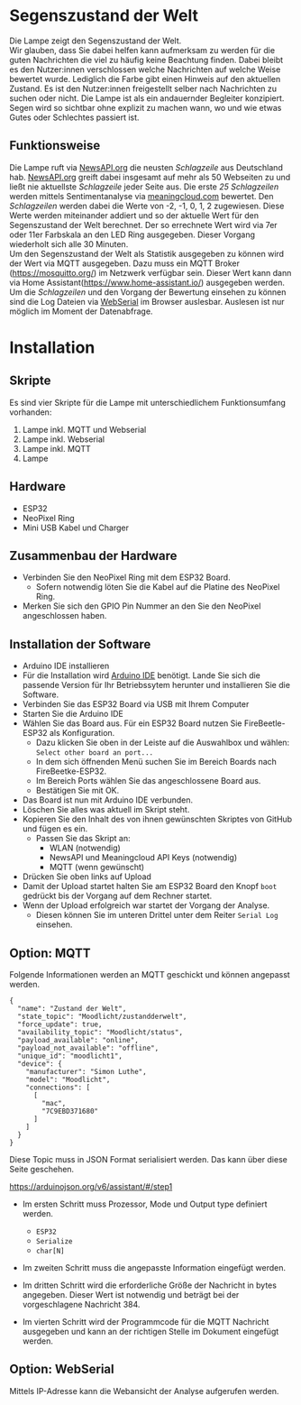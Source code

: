 # Segenszustand der Welt
Die Lampe zeigt den Segenszustand der Welt.<br />
Wir glauben, dass Sie dabei helfen kann aufmerksam zu werden für die guten Nachrichten die viel zu häufig keine Beachtung finden. Dabei bleibt es den Nutzer:innen verschlossen welche Nachrichten auf welche Weise bewertet wurde. Lediglich die Farbe gibt einen Hinweis auf den aktuellen Zustand. Es ist den Nutzer:innen freigestellt selber nach Nachrichten zu suchen oder nicht. Die Lampe ist als ein andauernder Begleiter konzipiert.<br />
Segen wird so sichtbar ohne explizit zu machen wann, wo und wie etwas Gutes oder Schlechtes passiert ist.

## Funktionsweise
Die Lampe ruft via [NewsAPI.org](newsapi.org) die neusten *Schlagzeile* aus Deutschland hab. [NewsAPI.org](newsapi.org) greift dabei insgesamt auf mehr als 50 Webseiten zu und ließt nie aktuellste *Schlagzeile* jeder Seite aus. Die erste *25 Schlagzeilen* werden mittels Sentimentanalyse via [meaningcloud.com](https://www.meaningcloud.com/developer/sentiment-analysis) bewertet. Den *Schlagzeilen* werden dabei die Werte von -2, -1, 0, 1, 2 zugewiesen. Diese Werte werden miteinander addiert und so der aktuelle Wert für den Segenszustand der Welt berechnet. Der so errechnete Wert wird via 7er oder 11er Farbskala an den LED Ring ausgegeben. Dieser Vorgang wiederholt sich alle 30 Minuten. <br />
Um den Segenszustand der Welt als Statistik ausgegeben zu können wird der Wert via MQTT ausgegeben. Dazu muss ein MQTT Broker (https://mosquitto.org/) im Netzwerk verfügbar sein. Dieser Wert kann dann via Home Assistant(https://www.home-assistant.io/) ausgegeben werden.<br />
Um die *Schlagzeilen* und den Vorgang der Bewertung einsehen zu können sind die Log Dateien via [WebSerial](https://www.arduino.cc/reference/en/libraries/webserial/) im Browser auslesbar. Auslesen ist nur möglich im Moment der Datenabfrage.

# Installation
## Skripte
Es sind vier Skripte für die Lampe mit unterschiedlichem Funktionsumfang vorhanden:
1. Lampe inkl. MQTT und Webserial
2. Lampe inkl. Webserial
3. Lampe inkl. MQTT
4. Lampe

## Hardware
* ESP32
* NeoPixel Ring
* Mini USB Kabel und Charger

## Zusammenbau der Hardware
* Verbinden Sie den NeoPixel Ring mit dem ESP32 Board.
	* Sofern notwendig löten Sie die Kabel auf die Platine des NeoPixel Ring.
* Merken Sie sich den GPIO Pin Nummer an den Sie den NeoPixel angeschlossen haben.
## Installation der Software
*  Arduino IDE installieren
*  Für die Installation wird [Arduino IDE](https://www.arduino.cc/en/software) benötigt. Lande Sie sich die passende Version für Ihr Betriebssytem herunter und installieren Sie die Software.
* Verbinden Sie das ESP32 Board via USB mit Ihrem Computer
* Starten Sie die Arduino IDE
* Wählen Sie das Board aus. Für ein ESP32 Board nutzen Sie FireBeetle-ESP32 als Konfiguration.
	* Dazu klicken Sie oben in der Leiste auf die Auswahlbox und wählen: `Select other board an port...`
	* In dem sich öffnenden Menü suchen Sie im Bereich Boards nach FireBeetke-ESP32.
	* Im Bereich Ports wählen Sie das angeschlossene Board aus.
	* Bestätigen Sie mit OK.
* Das Board ist nun mit Arduino IDE verbunden.
* Löschen Sie alles was aktuell im Skript steht.
* Kopieren Sie den Inhalt des von ihnen gewünschten Skriptes von GitHub und fügen es ein.
	* Passen Sie das Skript an:
		* WLAN (notwendig)
		* NewsAPI und Meaningcloud API Keys (notwendig)
		* MQTT (wenn gewünscht)
* Drücken Sie oben links auf Upload
* Damit der Upload startet halten Sie am ESP32 Board den Knopf `boot` gedrückt bis der Vorgang auf dem Rechner startet.
* Wenn der Upload erfolgreich war startet der Vorgang der Analyse.
	* Diesen können Sie im unteren Drittel unter dem Reiter `Serial Log` einsehen.

## Option: MQTT
Folgende Informationen werden an MQTT geschickt und können angepasst werden.

```
{
  "name": "Zustand der Welt",
  "state_topic": "Moodlicht/zustandderwelt",
  "force_update": true,
  "availability_topic": "Moodlicht/status",
  "payload_available": "online",
  "payload_not_available": "offline",
  "unique_id": "moodlicht1",
  "device": {
    "manufacturer": "Simon Luthe",
    "model": "Moodlicht",
    "connections": [
      [
        "mac",
        "7C9EBD371680"
      ]
    ]
  }
}
```

Diese Topic muss in JSON Format serialisiert werden. Das kann über diese Seite geschehen.

https://arduinojson.org/v6/assistant/#/step1

- Im ersten Schritt muss Prozessor, Mode und Output type definiert werden.
	- `ESP32`
	- `Serialize`
	- `char[N]`

- Im zweiten Schritt muss die angepasste Information eingefügt werden.
- Im dritten Schritt wird die erforderliche Größe der Nachricht in bytes angegeben. Dieser Wert ist notwendig und beträgt bei der vorgeschlagene Nachricht 384.
- Im vierten Schritt wird der Programmcode für die MQTT Nachricht ausgegeben und kann an der richtigen Stelle im Dokument eingefügt werden.


## Option: WebSerial
Mittels IP-Adresse kann die Webansicht der Analyse aufgerufen werden.
